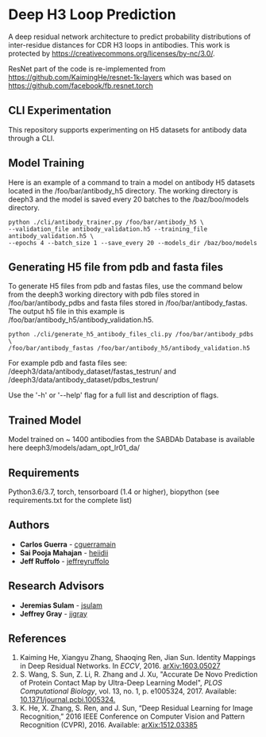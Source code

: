 # Deep H3 Loop Prediction
A deep residual network architecture to predict probability distributions of 
inter-residue distances for CDR H3 loops in antibodies. This work is protected by https://creativecommons.org/licenses/by-nc/3.0/.

ResNet part of the code is re-implemented from https://github.com/KaimingHe/resnet-1k-layers which was based on \
https://github.com/facebook/fb.resnet.torch

## CLI Experimentation
This repository supports experimenting on H5 datasets for antibody data through a CLI.

## Model Training
Here is an example of a command to train a model on antibody H5 datasets 
located in the /foo/bar/antibody_h5 directory. The working directory is 
deeph3 and the model is saved every 20 batches to the 
/baz/boo/models directory.
```buildoutcfg
python ./cli/antibody_trainer.py /foo/bar/antibody_h5 \
--validation_file antibody_validation.h5 --training_file antibody_validation.h5 \
--epochs 4 --batch_size 1 --save_every 20 --models_dir /baz/boo/models
```

## Generating H5 file from pdb and fasta files
To generate H5 files from pdb and fastas files, use the command below from the
deeph3 working directory with pdb files stored in /foo/bar/antibody_pdbs and 
fasta files stored in /foo/bar/antibody_fastas. The output h5 file in this example
is /foo/bar/antibody_h5/antibody_validation.h5.
```
python ./cli/generate_h5_antibody_files_cli.py /foo/bar/antibody_pdbs \
/foo/bar/antibody_fastas /foo/bar/antibody_h5/antibody_validation.h5
```
For example pdb and fasta files see: /deeph3/data/antibody_dataset/fastas_testrun/
and /deeph3/data/antibody_dataset/pdbs_testrun/

Use the '-h' or '--help' flag for a full list and description of flags.

## Trained Model 
Model trained on ~ 1400 antibodies from the SABDAb Database is available here
deeph3/models/adam_opt_lr01_da/

## Requirements

Python3.6/3.7, torch, tensorboard (1.4 or higher), biopython (see requirements.txt for the complete list)

## Authors
* **Carlos Guerra** - [cguerramain](https://github.com/cguerramain)
* **Sai Pooja Mahajan** - [heiidii](https://github.com/heiidii)
* **Jeff Ruffolo** - [jeffreyruffolo](https://github.com/jeffreyruffolo)

## Research Advisors
* **Jeremias Sulam** - [jsulam](https://github.com/jsulam)
* **Jeffrey Gray** - [jjgray](https://github.com/jjgray)

## References
1. Kaiming He, Xiangyu Zhang, Shaoqing Ren, Jian Sun. Identity Mappings in Deep 
   Residual Networks. In *ECCV*, 2016.
   [arXiv:1603.05027](https://arxiv.org/abs/1603.05027)
2. S. Wang, S. Sun, Z. Li, R. Zhang and J. Xu, "Accurate De Novo Prediction of 
   Protein Contact Map by Ultra-Deep Learning Model", *PLOS Computational 
   Biology*, vol. 13, no. 1, p. e1005324, 2017. Available:
   [10.1371/journal.pcbi.1005324.](https://journals.plos.org/ploscompbiol/article?id=10.1371/journal.pcbi.1005324)
3. K. He, X. Zhang, S. Ren, and J. Sun, “Deep Residual Learning for Image Recognition,” 
   2016 IEEE Conference on Computer Vision and Pattern Recognition (CVPR), 2016.
   Available: [arXix:1512.03385](https://arxiv.org/abs/1512.03385)


